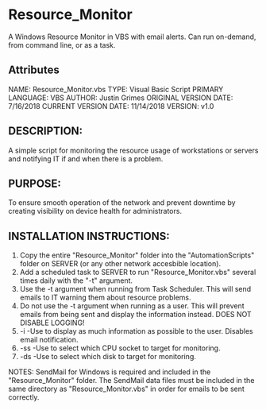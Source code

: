 # Resource_Monitor
A Windows Resource Monitor in VBS with email alerts. Can run on-demand, from command line, or as a task.

## Attributes
NAME: Resource_Monitor.vbs
TYPE: Visual Basic Script
PRIMARY LANGUAGE: VBS
AUTHOR: Justin Grimes
ORIGINAL VERSION DATE: 7/16/2018
CURRENT VERSION DATE: 11/14/2018
VERSION: v1.0


## DESCRIPTION: 
A simple script for monitoring the resource usage of workstations or servers and notifying IT if and when there is a problem.


## PURPOSE: 
To ensure smooth operation of the network and prevent downtime by creating visibility on device health for administrators.


## INSTALLATION INSTRUCTIONS: 
1. Copy the entire "Resource_Monitor" folder into the "AutomationScripts" folder on SERVER (or any other network accesbible location).
2. Add a scheduled task to SERVER to run "Resource_Monitor.vbs" several times daily with the "-t" argument.
3. Use the -t argument when running from Task Scheduler. This will send emails to IT warning them about resource problems.
4. Do not use the -t argument when running as a user. This will prevent emails from being sent and display the information instead. DOES NOT DISABLE LOGGING!
5. -i  -Use to display as much information as possible to the user. Disables email notification.
6. -ss  -Use to select which CPU socket to target for monitoring.
7. -ds  -Use to select which disk to target for monitoring.

NOTES: SendMail for Windows is required and included in the "Resource_Monitor" folder. The SendMail data files must be included in the same directory as "Resource_Monitor.vbs" in order for emails to be sent correctly.
